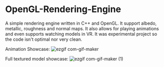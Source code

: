 # OpenGL-Rendering-Engine
A simple rendering engine written in C++ and OpenGL. It support albedo, metallic, roughness and normal maps. It also allows for playing animations and even supports watching models in VR.
It was experimental project so the code isn't optimal nor very clean.

Animation Showcase:
![ezgif com-gif-maker](https://user-images.githubusercontent.com/21182768/157209874-74072228-586e-4e7a-99f3-b1278c2eccb8.gif)

Full textured model showcase:
![ezgif com-gif-maker (1)](https://user-images.githubusercontent.com/21182768/157209887-1e4cd2ee-825c-45d6-bb20-339486e44e77.gif)

